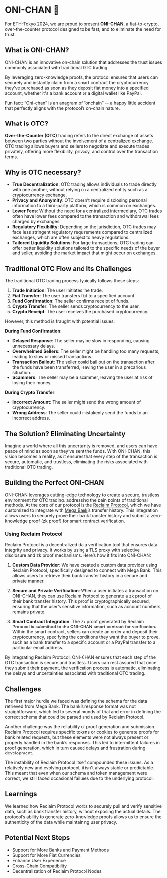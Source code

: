 # ONI-CHAN 👦

For ETH-Tokyo 2024, we are proud to present **ONI-CHAN**, a fiat-to-crypto, over-the-counter protocol designed to be fast, and to eliminate the need for trust.

## What is ONI-CHAN?

ONI-CHAN is an innovative on-chain solution that addresses the trust issues commonly associated with traditional OTC trading. 

By leveraging zero-knowledge proofs, the protocol ensures that users can securely and instantly claim from a smart contract the cryptocurrency they’ve purchased as soon as they deposit fiat money into a specified account, whether it's a bank account or a digital wallet like PayPal.

Fun fact: “Oni-chan” is an anagram of “onchain” -- a happy little accident that perfectly aligns with the protocol’s on-chain nature.

## What is OTC?

**Over-the-Counter (OTC)** trading refers to the direct exchange of assets between two parties without the involvement of a centralized exchange. OTC trading allows buyers and sellers to negotiate and execute trades privately, offering more flexibility, privacy, and control over the transaction terms.

## Why is OTC necessary?

- **True Decentralization**:
    OTC trading allows individuals to trade directly with one another, without relying on a centralized entity such as a cryptocurrency exchange.
- **Privacy and Anonymity**:
    OTC doesn’t require disclosing personal information to a third-party platform, which is common on exchanges.
- **Lower Fees**:
    Without the need for a centralized intermediary, OTC trades often have lower fees compared to the transaction and withdrawal fees charged by exchanges.
- **Regulatory Flexibility**:
    Depending on the jurisdiction, OTC trades may face less stringent regulatory requirements compared to centralized exchanges, which are often subject to heavy regulations.
- **Tailored Liquidity Solutions**:
    For large transactions, OTC trading can offer better liquidity solutions tailored to the specific needs of the buyer and seller, avoiding the market impact that might occur on exchanges.

## Traditional OTC Flow and Its Challenges

The traditional OTC trading process typically follows these steps:

1. **Trade Initiation**: The user initiates the trade.
2. **Fiat Transfer**: The user transfers fiat to a specified account.
3. **Fund Confirmation**: The seller confirms receipt of funds.
4. **Crypto Transfer**: The seller sends cryptocurrency to the user.
5. **Crypto Receipt**: The user receives the purchased cryptocurrency.

However, this method is fraught with potential issues:

**During Fund Confirmation**:

- **Delayed Response**: The seller may be slow in responding, causing unnecessary delays.
- **Overwhelmed Sellers**: The seller might be handling too many requests, leading to slow or missed transactions.
- **Transaction Bailout**: The seller could bail out on the transaction after the funds have been transferred, leaving the user in a precarious situation.
- **Scammers**: The seller may be a scammer, leaving the user at risk of losing their money.

**During Crypto Transfer**:

- **Incorrect Amount**: The seller might send the wrong amount of cryptocurrency.
- **Wrong Address**: The seller could mistakenly send the funds to an incorrect address.

## The Solution? Eliminating Uncertainty

Imagine a world where all this uncertainty is removed, and users can have peace of mind as soon as they’ve sent the funds. With ONI-CHAN, this vision becomes a reality, as it ensures that every step of the transaction is secure, automatic, and trustless, eliminating the risks associated with traditional OTC trading.

## Building the Perfect ONI-CHAN

ONI-CHAN leverages cutting-edge technology to create a secure, trustless environment for OTC trading, addressing the pain points of traditional methods. At the core of our protocol is the [Reclaim Protocol](https://www.reclaimprotocol.org/), which we have customized to integrate with [Mega Bank](https://en.wikipedia.org/wiki/Mega_International_Commercial_Bank)’s transfer history. This integration allows users to securely prove their bank transfer history and submit a zero-knowledge proof (zk proof) for smart contract verification.

### Using Reclaim Protocol

Reclaim Protocol is a decentralized data verification tool that ensures data integrity and privacy. It works by using a TLS proxy with selective disclosure and zk proof mechanisms. Here’s how it fits into ONI-CHAN:

1. **Custom Data Provider**: We have created a custom data provider using Reclaim Protocol, specifically designed to connect with Mega Bank. This allows users to retrieve their bank transfer history in a secure and private manner.

2. **Secure and Private Verification**: When a user initiates a transaction on ONI-CHAN, they can use Reclaim Protocol to generate a zk proof of their bank transfer history. This proof is cryptographically secured, ensuring that the user’s sensitive information, such as account numbers, remains private.

3. **Smart Contract Integration**: The zk proof generated by Reclaim Protocol is submitted to the ONI-CHAN smart contract for verification. Within the smart contract, sellers can create an order and deposit their cryptocurrency, specifying the conditions they want the buyer to prove, such as a bank transfer to a specific account or a PayPal transfer to a particular email address.

By integrating Reclaim Protocol, ONI-CHAN ensures that each step of the OTC transaction is secure and trustless. Users can rest assured that once they submit their payment, the verification process is automatic, eliminating the delays and uncertainties associated with traditional OTC trading.

## Challenges

The first major hurdle we faced was defining the schema for the data retrieved from Mega Bank. The bank’s response format was not straightforward, which led to several rounds of trial and error in defining the correct schema that could be parsed and used by Reclaim Protocol.

Another challenge was the reliability of proof generation and submission. Reclaim Protocol requires specific tokens or cookies to generate proofs for bank related requests, but these elements were not always present or properly handled in the bank’s responses. This led to intermittent failures in proof generation, which in turn caused delays and frustration during development.

The instability of Reclaim Protocol itself compounded these issues. As a relatively new and evolving protocol, it isn't always stable or predictable. This meant that even when our schema and token management were correct, we still faced occasional failures due to the underlying protocol.

## Learnings

We learned how Reclaim Protocol works to securely pull and verify sensitive data, such as bank transfer history, without exposing the actual details. The protocol’s ability to generate zero-knowledge proofs allows us to ensure the authenticity of the data while maintaining user privacy.

## Potential Next Steps

- Support for More Banks and Payment Methods
- Support for More Fiat Currencies
- Enhance User Experience
- Cross-Chain Compatibility
- Decentralization of Reclaim Protocol Nodes
